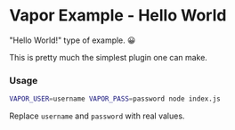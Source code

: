 # Vapor Example - Hello World

"Hello World!" type of example. :grinning:

This is pretty much the simplest plugin one can make.

### Usage

```sh
VAPOR_USER=username VAPOR_PASS=password node index.js
```

Replace `username` and `password` with real values.
